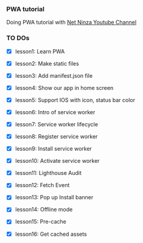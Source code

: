 ### PWA tutorial

Doing PWA tutorial with [Net Ninza Youtube Channel](https://youtu.be/4XT23X0Fjfk?list=PL4cUxeGkcC9gTxqJBcDmoi5Q2pzDusSL7)


### TO DOs
- [x] lesson1: Learn PWA
- [x] lesson2: Make static files
- [x] lesson3: Add manifest.json file
- [x] lesson4: Show our app in home screen
- [x] lesson5: Support IOS with icon, status bar color

- [x] lesson6: Intro of service worker
- [x] lesson7: Service worker lifecycle
- [x] lesson8: Register service worker 
- [x] lesson9: Install service worker
- [x] lesson10: Activate service worker
- [x] lesson11: Lighthouse Audit
- [x] lesson12: Fetch Event
- [x] lesson13: Pop up Install banner
- [x] lesson14: Offline mode
- [x] lesson15: Pre-cache
- [x] lesson16: Get cached assets
